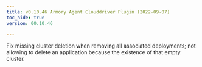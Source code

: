 ```yaml
---
title: v0.10.46 Armory Agent Clouddriver Plugin (2022-09-07)
toc_hide: true
version: 00.10.46

---
```


Fix missing cluster deletion when removing all associated deployments; not allowing to delete an application because the existence of that empty cluster. 
